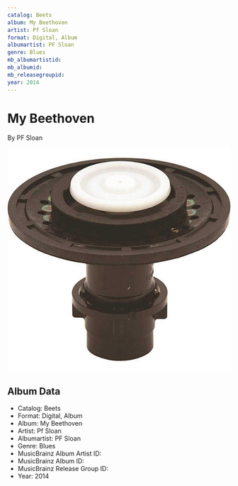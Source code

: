 ```yaml
---
catalog: Beets
album: My Beethoven
artist: Pf Sloan
format: Digital, Album
albumartist: PF Sloan
genre: Blues
mb_albumartistid: 
mb_albumid: 
mb_releasegroupid: 
year: 2014
---
```


# My Beethoven

By PF Sloan

![](../../assets/beetscovers/Pf_Sloan-My_Beethoven.jpg)

## Album Data

- Catalog: Beets
- Format: Digital, Album
- Album: My Beethoven
- Artist: Pf Sloan
- Albumartist: PF Sloan
- Genre: Blues
- MusicBrainz Album Artist ID: 
- MusicBrainz Album ID: 
- MusicBrainz Release Group ID: 
- Year: 2014

